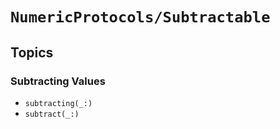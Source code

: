 # ``NumericProtocols/Subtractable``

## Topics

### Subtracting Values

- ``subtracting(_:)``
- ``subtract(_:)``
